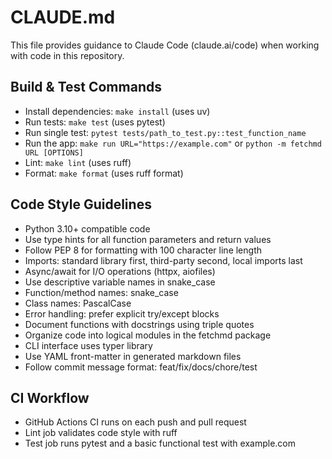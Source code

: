 # CLAUDE.md

This file provides guidance to Claude Code (claude.ai/code) when working with code in this repository.

## Build & Test Commands
- Install dependencies: `make install` (uses uv)
- Run tests: `make test` (uses pytest)
- Run single test: `pytest tests/path_to_test.py::test_function_name`
- Run the app: `make run URL="https://example.com"` or `python -m fetchmd URL [OPTIONS]`
- Lint: `make lint` (uses ruff)
- Format: `make format` (uses ruff format)

## Code Style Guidelines
- Python 3.10+ compatible code
- Use type hints for all function parameters and return values
- Follow PEP 8 for formatting with 100 character line length
- Imports: standard library first, third-party second, local imports last
- Async/await for I/O operations (httpx, aiofiles)
- Use descriptive variable names in snake_case
- Function/method names: snake_case
- Class names: PascalCase
- Error handling: prefer explicit try/except blocks
- Document functions with docstrings using triple quotes
- Organize code into logical modules in the fetchmd package
- CLI interface uses typer library
- Use YAML front-matter in generated markdown files
- Follow commit message format: feat/fix/docs/chore/test

## CI Workflow
- GitHub Actions CI runs on each push and pull request
- Lint job validates code style with ruff
- Test job runs pytest and a basic functional test with example.com